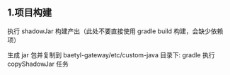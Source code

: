## 1.项目构建
执行 shadowJar 构建产出（此处不要直接使用 gradle build 构建，会缺少依赖项）

生成 jar 包并复制到 baetyl-gateway/etc/custom-java 目录下: gradle 执行 copyShadowJar 任务
